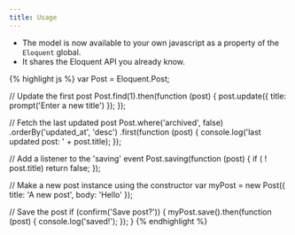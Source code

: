 ```yaml
---
title: Usage
---
```


* The model is now available to your own javascript as a property of the `Eloquent` global.
* It shares the Eloquent API you already know.

<div class="ui segment es5 sample">
    <div class="ui right corner label"></div>
{% highlight js %}
var Post = Eloquent.Post;

// Update the first post
Post.find(1).then(function (post) {
    post.update({
        title: prompt('Enter a new title')
    });
});

// Fetch the last updated post
Post.where('archived', false)
    .orderBy('updated_at', 'desc')
    .first(function (post) {
        console.log('last updated post: ' + post.title);
    });

// Add a listener to the 'saving' event
Post.saving(function (post) {
    if ( ! post.title) return false;
});

// Make a new post instance using the constructor
var myPost = new Post({
    title: 'A new post',
    body: 'Hello'
});

// Save the post
if (confirm('Save post?')) {
    myPost.save().then(function (post) {
        console.log('saved!');
    });
}
{% endhighlight %}
</div>